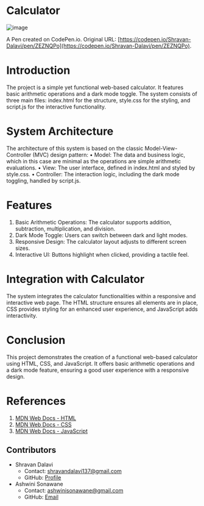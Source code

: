 # Calculator
![image](https://github.com/ShravanDalavi/calculator/assets/172488772/bca31dc8-703e-4bd2-a273-0d1821a5c348)

A Pen created on CodePen.io. Original URL: [https://codepen.io/Shravan-Dalavi/pen/ZEZNQPo](https://codepen.io/Shravan-Dalavi/pen/ZEZNQPo).

# Introduction
The project is a simple yet functional web-based calculator. It features basic arithmetic operations and a dark mode toggle. The system consists of three main files: index.html for the structure, style.css for the styling, and script.js for the interactive functionality.
# System Architecture
The architecture of this system is based on the classic Model-View-Controller (MVC) design pattern:
•	Model: The data and business logic, which in this case are minimal as the operations are simple arithmetic evaluations.
•	View: The user interface, defined in index.html and styled by style.css.
•	Controller: The interaction logic, including the dark mode toggling, handled by script.js.
# Features
1.	Basic Arithmetic Operations: The calculator supports addition, subtraction, multiplication, and division.
2.	Dark Mode Toggle: Users can switch between dark and light modes.
3.	Responsive Design: The calculator layout adjusts to different screen sizes.
4.	Interactive UI: Buttons highlight when clicked, providing a tactile feel.
# Integration with Calculator
The system integrates the calculator functionalities within a responsive and interactive web page. The HTML structure ensures all elements are in place, CSS provides styling for an enhanced user experience, and JavaScript adds interactivity.
# Conclusion
This project demonstrates the creation of a functional web-based calculator using HTML, CSS, and JavaScript. It offers basic arithmetic operations and a dark mode feature, ensuring a good user experience with a responsive design.

# References
1.	[ MDN Web Docs - HTML ](https://developer.mozilla.org/en-US/docs/Web/HTML)
2.	[MDN Web Docs - CSS ](https://developer.mozilla.org/en-US/docs/Web/CSS)
3.	[MDN Web Docs - JavaScript](https://developer.mozilla.org/en-US/docs/Web/JavaScript)
   
## Contributors
- Shravan Dalavi
  - Contact: shravandalavi137@gmail.com
  - GitHub: [Profile](https://github.com/ShravanDalavi)
- Ashwini Sonawane
  - Contact: ashwinisonawane@gmail.com
  - GitHub:  [Email](https://github.com/SonawaneAshwini)
